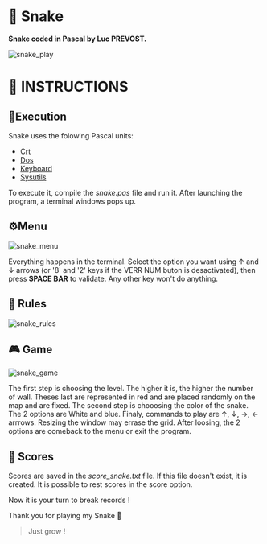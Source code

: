 # 🐍 Snake

**Snake coded in Pascal by Luc PREVOST.**

![snake_play](https://user-images.githubusercontent.com/52052772/141104260-b8f67b21-0dbb-449d-9ad5-0b7d5116273c.png)

📃 INSTRUCTIONS
============
## 🚀Execution
Snake uses the folowing Pascal units:
- [Crt](https://wiki.freepascal.org/Crt)
- [Dos](https://www.freepascal.org/docs-html/rtl/dos/index.html)
- [Keyboard](https://www.freepascal.org/docs-html/rtl/keyboard/index.html)
- [Sysutils](https://www.freepascal.org/docs-html/rtl/sysutils/index.html)

To execute it, compile the _snake.pas_ file and run it. After launching the program, a terminal windows pops up.

## ⚙️Menu
![snake_menu](https://user-images.githubusercontent.com/52052772/141106612-e06bef9a-58d9-4ce5-b823-2e0de5b141e7.png)

Everything happens in the terminal. Select the option you want using ↑ and ↓ arrows (or '8' and '2' keys if the VERR NUM buton is desactivated), then press **SPACE BAR** to validate. Any other key won't do anything.

## 📏 Rules
![snake_rules](https://user-images.githubusercontent.com/52052772/141109745-06cf3edf-71a6-4b50-b5e3-e2e59b17b1b4.png)

## 🎮 Game
![snake_game](https://user-images.githubusercontent.com/52052772/141110565-0b0d42c4-b4dc-48de-970d-0288d5c5246d.png)

The first step is choosing the level. The higher it is, the higher the number of wall. Theses last are represented in red and are placed randomly on the map and are fixed. The second step is chooosing the color of the snake. The 2 options are White and blue. Finaly, commands to play are ↑, ↓, →, ← arrrows. Resizing the window may errase the grid. After loosing, the 2 options are comeback to the menu or exit the program.

## 🥇 Scores
Scores are saved in the _score_snake.txt_ file. If this file doesn't exist, it is created. It is possible to rest scores in the score option.

Now it is your turn to break records !

Thank you for playing my Snake 🙂

> Just grow !
